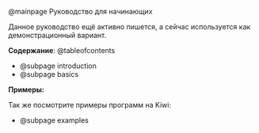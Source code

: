 @mainpage Руководство для начинающих

Данное руководство ещё активно пишется, а сейчас
используется как демонстрационный вариант.

**Содержание**:
@tableofcontents
- @subpage introduction
- @subpage basics

**Примеры:**

Так же посмотрите примеры программ на Kiwi:
- @subpage examples
